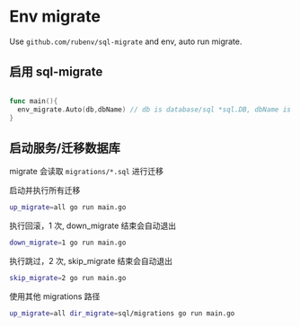 # Env migrate

Use `github.com/rubenv/sql-migrate` and env, auto run migrate.

## 启用 sql-migrate

```go

func main(){
  env_migrate.Auto(db,dbName) // db is database/sql *sql.DB, dbName is dataBaseName manby 'mysql'
}
```

## 启动服务/迁移数据库

migrate 会读取 `migrations/*.sql` 进行迁移

启动并执行所有迁移

```bash
up_migrate=all go run main.go
```

执行回滚，1 次, down_migrate 结束会自动退出

```bash
down_migrate=1 go run main.go
```

执行跳过，2 次, skip_migrate 结束会自动退出

```bash
skip_migrate=2 go run main.go
```

使用其他 migrations 路径

```bash
up_migrate=all dir_migrate=sql/migrations go run main.go
```
